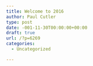 ```yaml
---
title: Welcome to 2016
author: Paul Cutler
type: post
date: -001-11-30T00:00:00+00:00
draft: true
url: /?p=6269
categories:
  - Uncategorized

---
```

